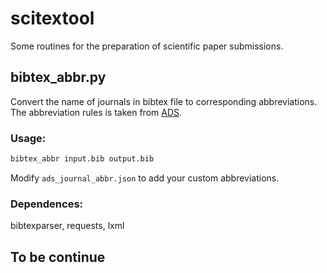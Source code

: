 # scitextool

Some routines for the preparation of scientific paper submissions.

## bibtex_abbr.py
Convert the name of journals in bibtex file to corresponding abbreviations.
The abbreviation rules is taken from [ADS](http://adsabs.harvard.edu/abs_doc/journals1.html).

### Usage:
```bash
bibtex_abbr input.bib output.bib
```

Modify `ads_journal_abbr.json` to add your custom abbreviations.

### Dependences:
bibtexparser, requests, lxml

## To be continue
